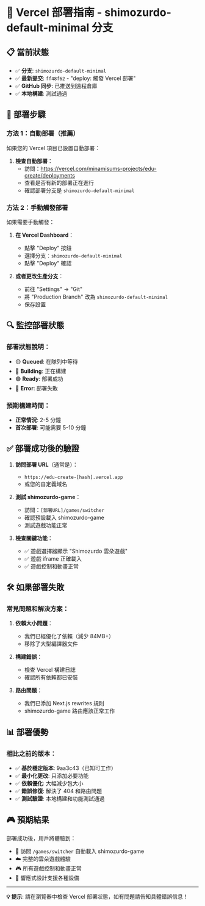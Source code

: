 # 🚀 Vercel 部署指南 - shimozurdo-default-minimal 分支

## 📋 **當前狀態**
- ✅ **分支**: `shimozurdo-default-minimal`
- ✅ **最新提交**: `ff48f62` - "deploy: 觸發 Vercel 部署"
- ✅ **GitHub 同步**: 已推送到遠程倉庫
- ✅ **本地構建**: 測試通過

## 🎯 **部署步驟**

### 方法 1：自動部署（推薦）
如果您的 Vercel 項目已設置自動部署：

1. **檢查自動部署**：
   - 訪問：https://vercel.com/minamisums-projects/edu-create/deployments
   - 查看是否有新的部署正在進行
   - 確認部署分支是 `shimozurdo-default-minimal`

### 方法 2：手動觸發部署
如果需要手動觸發：

1. **在 Vercel Dashboard**：
   - 點擊 "Deploy" 按鈕
   - 選擇分支：`shimozurdo-default-minimal`
   - 點擊 "Deploy" 確認

2. **或者更改生產分支**：
   - 前往 "Settings" → "Git"
   - 將 "Production Branch" 改為 `shimozurdo-default-minimal`
   - 保存設置

## 🔍 **監控部署狀態**

### 部署狀態說明：
- 🟡 **Queued**: 在隊列中等待
- 🔵 **Building**: 正在構建
- 🟢 **Ready**: 部署成功
- 🔴 **Error**: 部署失敗

### 預期構建時間：
- **正常情況**: 2-5 分鐘
- **首次部署**: 可能需要 5-10 分鐘

## ✅ **部署成功後的驗證**

1. **訪問部署 URL**（通常是）：
   - `https://edu-create-[hash].vercel.app`
   - 或您的自定義域名

2. **測試 shimozurdo-game**：
   - 訪問：`[部署URL]/games/switcher`
   - 確認預設載入 shimozurdo-game
   - 測試遊戲功能正常

3. **檢查關鍵功能**：
   - ✅ 遊戲選擇器顯示 "Shimozurdo 雲朵遊戲"
   - ✅ 遊戲 iframe 正確載入
   - ✅ 遊戲控制和動畫正常

## 🛠️ **如果部署失敗**

### 常見問題和解決方案：

1. **依賴大小問題**：
   - 我們已經優化了依賴（減少 84MB+）
   - 移除了大型編譯器文件

2. **構建錯誤**：
   - 檢查 Vercel 構建日誌
   - 確認所有依賴都已安裝

3. **路由問題**：
   - 我們已添加 Next.js rewrites 規則
   - shimozurdo-game 路由應該正常工作

## 📊 **部署優勢**

### 相比之前的版本：
- ✅ **基於穩定版本**: 9aa3c43（已知可工作）
- ✅ **最小化更改**: 只添加必要功能
- ✅ **依賴優化**: 大幅減少包大小
- ✅ **錯誤修復**: 解決了 404 和路由問題
- ✅ **測試驗證**: 本地構建和功能測試通過

## 🎮 **預期結果**

部署成功後，用戶將體驗到：
- 🎯 訪問 `/games/switcher` 自動載入 shimozurdo-game
- ☁️ 完整的雲朵遊戲體驗
- 🎮 所有遊戲控制和動畫正常
- 📱 響應式設計支援各種設備

---

**💡 提示**: 請在瀏覽器中檢查 Vercel 部署狀態，如有問題請告知具體錯誤信息！

